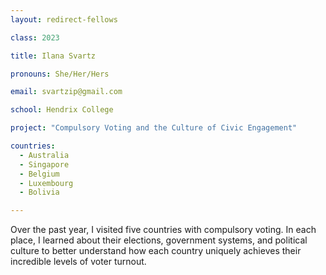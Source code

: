 ```yaml
---
layout: redirect-fellows

class: 2023

title: Ilana Svartz

pronouns: She/Her/Hers

email: svartzip@gmail.com

school: Hendrix College

project: "Compulsory Voting and the Culture of Civic Engagement"

countries:
  - Australia
  - Singapore
  - Belgium
  - Luxembourg
  - Bolivia

---
```


Over the past year, I visited five countries with compulsory voting. In each place, I learned about their elections, government systems, and political culture to better understand how each country uniquely achieves their incredible levels of voter turnout.
